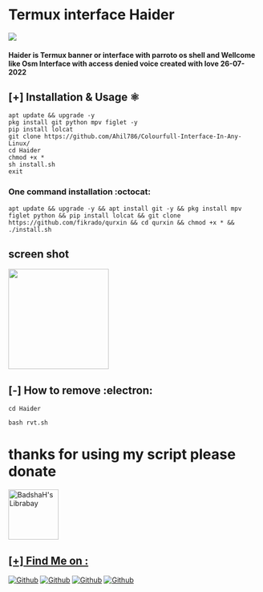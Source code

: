 # Termux interface Haider

<img src="/f.jpg" >

#### Haider is Termux banner or interface with parroto os shell and Wellcome like Osm Interface with access denied voice created with love 26-07-2022

## [+] Installation & Usage :atom_symbol:
```
apt update && upgrade -y 
pkg install git python mpv figlet -y
pip install lolcat
git clone https://github.com/Ahil786/Colourfull-Interface-In-Any-Linux/
cd Haider
chmod +x *
sh install.sh
exit
```
### One command installation :octocat:
```
apt update && upgrade -y && apt install git -y && pkg install mpv figlet python && pip install lolcat && git clone https://github.com/fikrado/qurxin && cd qurxin && chmod +x * && ./install.sh
```
## screen shot

<img width="200px" src="/s.jpg" >

## [-] How to remove :electron:
```
cd Haider

bash rvt.sh
```
# thanks for using my script please donate
<a href="https://liberapay.com/fikrado">
  <img align="center" alt="BadshaH's Librabay" width="100px" src="https://upload.wikimedia.org/wikipedia/commons/thumb/2/27/Liberapay_logo_v2_white-on-yellow.svg/1200px-Liberapay_logo_v2_white-on-yellow.svg.png" />




## [+] Find Me on :

[![Github](https://img.shields.io/badge/Facebook-fikrado-blue?style=for-the-badge&logo=facebook)](https://facebook.com/fikrado4048063)
[![Github](https://img.shields.io/badge/WhatsApp-Mr_Yahye-lightgreen?style=for-the-badge&logo=whatsapp)](https://api.whatsapp.com/send?phone=252634048063)
[![Github](https://img.shields.io/badge/TELEGRAM-MR_Yahye-orange?style=for-the-badge&logo=telegram)](https://t.me/Mr_yahye)
[![Github](https://img.shields.io/badge/Twitter-fikrado-aqua?style=for-the-badge&logo=twitter)](https://twitter.com/fikrado1)

